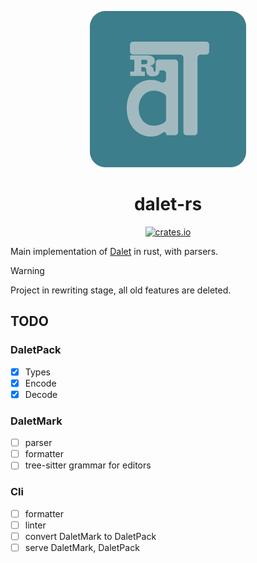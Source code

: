 <div align="center">

![Dalet-rs](https://github.com/TempoWorks/.github/blob/main/imgs/dalet-rs.png?raw=true)

# dalet-rs

[![crates.io](https://img.shields.io/crates/v/dalet.svg)](https://crates.io/crates/dalet)

</div>

Main implementation of [Dalet](https://github.com/txtdot/dalet) in rust, with parsers.

> [!WARNING]
> Project in rewriting stage, all old features are deleted.

## TODO

### DaletPack

- [x] Types
- [x] Encode
- [x] Decode

### DaletMark

- [ ] parser
- [ ] formatter
- [ ] tree-sitter grammar for editors

### Cli

- [ ] formatter
- [ ] linter
- [ ] convert DaletMark to DaletPack
- [ ] serve DaletMark, DaletPack
